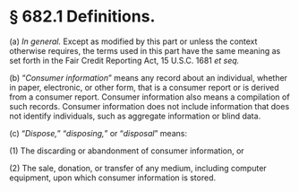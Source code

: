 # § 682.1   Definitions.

(a) *In general.* Except as modified by this part or unless the context otherwise requires, the terms used in this part have the same meaning as set forth in the Fair Credit Reporting Act, 15 U.S.C. 1681 *et seq.*

(b) “*Consumer information*” means any record about an individual, whether in paper, electronic, or other form, that is a consumer report or is derived from a consumer report. Consumer information also means a compilation of such records. Consumer information does not include information that does not identify individuals, such as aggregate information or blind data.


(c) “*Dispose,*” “*disposing,*” or “*disposal*” means:


(1) The discarding or abandonment of consumer information, or


(2) The sale, donation, or transfer of any medium, including computer equipment, upon which consumer information is stored.




